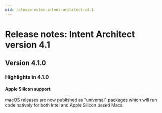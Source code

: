 ```yaml
---
uid: release-notes.intent-architect-v4.1
---
```


# Release notes: Intent Architect version 4.1

## Version 4.1.0

### Highlights in 4.1.0

#### Apple Silicon support

macOS releases are now published as "universal" packages which will run code natively for both Intel and Apple Silicon based Macs.
